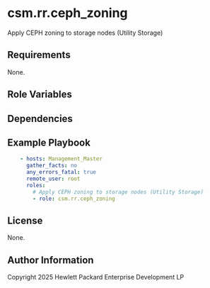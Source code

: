 csm.rr.ceph_zoning
==================

Apply CEPH zoning to storage nodes (Utility Storage)

Requirements
------------

None.

Role Variables
--------------

Dependencies
------------

Example Playbook
----------------

```yaml
    - hosts: Management_Master
      gather_facts: no
      any_errors_fatal: true
      remote_user: root
      roles:
        # Apply CEPH zoning to storage nodes (Utility Storage)
        - role: csm.rr.ceph_zoning
```

License
-------
None.

Author Information
------------------

Copyright 2025 Hewlett Packard Enterprise Development LP

